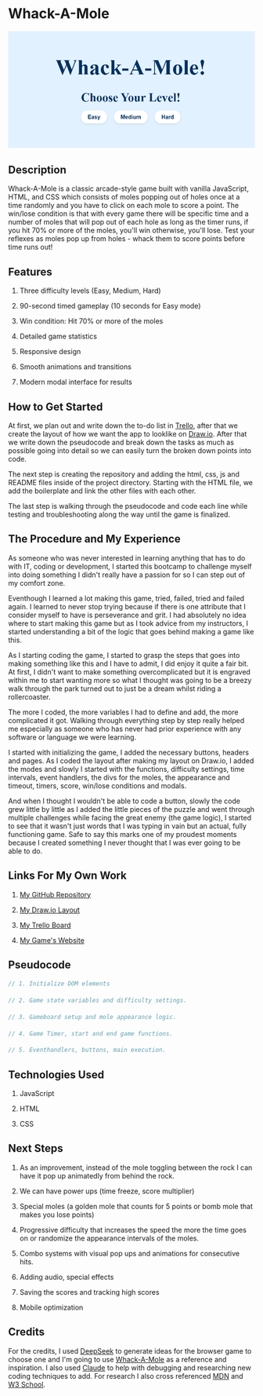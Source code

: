 # Whack-A-Mole
![alt text](image.png)

## Description
Whack-A-Mole is a classic arcade-style game built with vanilla JavaScript, HTML, and CSS which consists of moles popping out of holes once at a time randomly and you have to click on each mole to score a point. The win/lose condition is that with every game there will be specific time and a number of moles that will pop out of each hole as long as the timer runs, if you hit 70% or more of the moles, you'll win otherwise, you'll lose. Test your reflexes as moles pop up from holes - whack them to score points before time runs out!

## Features
1. Three difficulty levels (Easy, Medium, Hard)

2. 90-second timed gameplay (10 seconds for Easy mode)

3. Win condition: Hit 70% or more of the moles

4. Detailed game statistics

5. Responsive design

6. Smooth animations and transitions

7. Modern modal interface for results

## How to Get Started
At first, we plan out and write down the to-do list in [Trello](https://trello.com/b/cWuKVxPa/my-trello-board), after that we create the layout of how we want the app to looklike on [Draw.io](https://www.drawio.com/). After that we write down the pseudocode and break down the tasks as much as possible going into detail so we can easily turn the broken down points into code.

The next step is creating the repository and adding the html, css, js and README files inside of the project directory. Starting with the HTML file, we add the boilerplate and link the other files with each other.

The last step is walking through the pseudocode and code each line while testing and troubleshooting along the way until the game is finalized.

## The Procedure and My Experience
As someone who was never interested in learning anything that has to do with IT, coding or development, I started this bootcamp to challenge myself into doing something I didn't really have a passion for so I can step out of my comfort zone.

Eventhough I learned a lot making this game, tried, failed, tried and failed again. I learned to never stop trying because if there is one attribute that I consider myself to have is perseverance and grit. I had absolutely no idea where to start making this game but as I took advice from my instructors, I started understanding a bit of the logic that goes behind making a game like this.

As I starting coding the game, I started to grasp the steps that goes into making something like this and I have to admit, I did enjoy it quite a fair bit. At first, I didn't want to make something overcomplicated but it is engraved within me to start wanting more so what I thought was going to be a breezy walk through the park turned out to just be a dream whilst riding a rollercoaster.

The more I coded, the more variables I had to define and add, the more complicated it got. Walking through everything step by step really helped me especially as someone who has never had prior experience with any software or language we were learning.

I started with initializing the game, I added the necessary buttons, headers and pages. As I coded the layout after making my layout on Draw.io, I added the modes and slowly I started with the functions, difficulty settings, time intervals, event handlers, the divs for the moles, the appearance and timeout, timers, score, win/lose conditions and modals. 

And when I thought I wouldn't be able to code a button, slowly the code grew little by little as I added the little pieces of the puzzle and went through multiple challenges while facing the great enemy (the game logic), I started to see that it wasn't just words that I was typing in vain but an actual, fully functioning game. Safe to say this marks one of my proudest moments because I created something I never thought that I was ever going to be able to do.


## Links For My Own Work
1. [My GitHub Repository](https://github.com/Zahraa-06/Whack-A-Mole)

2. [My Draw.io Layout](https://viewer.diagrams.net/?tags=%7B%7D&lightbox=1&highlight=0000ff&edit=_blank&layers=1&nav=1&title=Layout.drawio&dark=auto#R%3Cmxfile%20pages%3D%225%22%3E%3Cdiagram%20name%3D%22Page-1%22%20id%3D%22b4dwUoESkQn_IdUHdA7p%22%3EzZbbjpswEIafhstIgAObXOa42baRKmWlbXvnYAesGIYak9PTd8BOgKZbbZXuKjfY%2Fmf8Y%2BazLRwySQ%2BPiubJEhiXju%2Byg0Omju97%2FgPBplKORgn6rhFiJZiRWsJKnLideVZLwXhhNSNpAKlF3hUjyDIe6Y5GlYJ9N20DknWEnMb8SlhFVF6rL4LpxKqe6zaBBRdxYl89CGwgpedkKxQJZbBvSWTmkIkC0KaXHiZcVsXr1mX%2BSvSyMMUz%2FZYJYrGj20%2FBgpw2%2FfDrfPr8w1M967KjsrQf7PihRL%2FxBtAWV62PthThzxLOgV5RgxphwoOfI%2BxxE8deXLUvCY22vVFvCWhgTXF1xtek2MJcXuFrfqj0RKcSBQ%2B7VIo4w36EX8kVCjuutEA%2BIxtIBWPV9LHiuCi6rq1cHOcgMl3TD8ZOMK28Sg1m4bV1oRVs%2BQQkoO80g6xy2Qgpf5OuC32uGi6FH1qSLfwjh5RrdcQUGyVuYKbYU%2BAHAzPeN3uqP7QbJWltp6HNo3YbxxfrhjR2LOx%2FAB%2FeDN4bvAJ%2BkgAUiNz9DqXC5gvf1ZfCM%2BBjpamq%2BNM0x9RsXeRm5pu2h4IyY5xZfvtEaL7KaVRF93j9dHfOf8E27GDre%2F1rbIM%2FYAvd27Et0ykRn0%2FfgkSqpzl5iqO195fzWuQ0uwnbjBbHFgjjd6cgAuJfgfD8jwThv9%2F5WXImyvRez8TlmrobFOT9UCyoYvcKIgw%2F7kzgsPlRqWOt3z0y%2BwU%3D%3C%2Fdiagram%3E%3Cdiagram%20id%3D%22mNXCKiZbvG_4cuGOL2oM%22%20name%3D%22Page-3%22%3E7VjbUtswEP0aP5Kxpdx4JCbADOWhDdNOHxVbiV1kyZHlXPj67tqyiZOmJEDaQDsD4%2BTserU6e1Zex6F%2BsrzWLI3uVMiFQ9xw6dBLhxCv33fhgsiqRM77pASmOg5LyH0CRvEjt3dWaB6HPLNYCRmlhInTJhgoKXlgGhjTWi2abhMlwgaQsinfAkYBE9votzg0kUU9130y3PB4Gtml%2Bx1rSFjlbIEsYqFarEF06JCuQ%2BiSOXTgINb8o75WyjzrVjknS58LJL%2FJ69XLA9R711yaN4o56%2FXY5HNCbkbfcnFLuAx%2BPJ7ZheZM5JZ2iC5gycFEwcrAnVnZgnRnuaoMZ1khlwtw8PrpssikssOnKV6HLFuBHYVZxYT8y7Clh61OvQLRKpchx3w9MC%2Bi2PBRygK0LkDkgEUmEdZsM%2Bfa8OVO1rx9yr1J3DVXCTcas7eRqUvL2Kuqu6y0FmvKrOQWrYmyazFmm2Fahz6omOBr6%2Fm25SfHK%2F%2BABQ8fru5d72PUnb667rS7o%2B5fcoFPjYudtS%2FhMJ5vQmO9icC9Db8N2YAATFMbTMRTCZ8DEALXAKBMYnimXFhDEoch3j7QHPbCxkUo4G2QqliaolidgdO5xFi5UeV%2Bi9CZ0eqB%2B0ooiHsplcQok1iIDehvypP0vP3k2TttebaPdyx5LbB%2BVzkSwuYcXeE%2FiWVu8ItRWCnBkGQTITJlCW8dLuYq0WqsqvKg2yn9Vv8HLvdiXgjycl%2BIq%2BAAzuBSHzhPSYQThY1tsVXBYMDkc9RstvDxdnAwjX8uNdq6V0VXSof4NXtWf2t0J0oXSMTA0cUm7cBVTWoxVjUAD%2FRPVYr23Pyvwh6ptVtXcFATl7Mggovgc3xj8mtys5TDDFKT22S8phrPLhlozrKyGyTc0mUJDilynKWntOFyByyB6cpUOoqaCtq9STXBE%2BFTSVJxSEZF57efgvgnu3NbW5fUaXcbaZdlqySAT1Hrdl65vaKjfpH3gX2yH0v73vriKUrwCVr%2BrRmKds63ZqhOp709QxFKT2WIumfDOzmc9bNJfpt%2F9bU3nvFjvtr74AcT0%2Ft%2Fr%2B%2FR3jt5vyt8n%2FlVysZb%2Bz2QDn8C%3C%2Fdiagram%3E%3Cdiagram%20id%3D%223nl2IWPAhpFgnGuMB4n8%22%20name%3D%22Page-2%22%3E3Vhdb9owFP0te4i0PkTKRwnpY2lpO0ZXrfRD28tkEpO4cezUMQT26%2BfENnOA0m1qJ0BCSnLuzfX1PcfXJpZ%2Fls8vGSjSaxpDbHlOPLf8c8vz3K7ni0uNLCRy4jgSSBiKJWQAI%2FQTqjc1OkUxLBUmIU4p5qhogxElBEa8hQHGaNV2m1Act4ACJHANGEUAr6OPKOapQl09jdpwBVGSqqHDjjLkQDsroExBTCsD8vuWF1iePweW37NqrP3zzxil%2FFU37ZzPzyCui9%2Bu68W%2FB1jOnUHC3yhm%2Bh3cFTeT0bAf%2BhlNfsy%2B3j3brhppBvBU1V3VjC80EYxOSQzrKCJur0oRh6MCRLW1EtITWMpzLJ7cJqMmHGQczl%2Bci%2FsnJKxO5xLSHHK2EM8qsu%2BqZJXC%2FUBJvjL0EiosNaRyooQBlESTZei%2FKrHwVVV%2BY1K8DaQEWCTfm1BRQ5Od4HlKtcEum0V8KhzcsJg3qWi7uEvq64gDxnU0MQEZUNq2MO%2FuNvPe8ck683r5m8wHO8P8wwWqBk%2F028VXXA1AAEPsjO1Nq%2FGNiL%2BFJdx%2F4oMg3Hfis6fxoB%2FeTvudQW8%2B%2FAxZPOxuIb4sANlIfEQxZZJ0low%2FiuFEdo6%2BHMmsGnVMQI7wQrpeQTyDHEXAsP9WT9dT6lEGOWhtIZTlABu2GWAIiCtGCeBTVp8UtvpFoHjJpVI81cZjx5EWDDmHzBbTjxBJ1t%2BkrEgBUSE9iQkBchsJ5RIVzdHTaSyciRcmIoaORqC0CvE0xxUjVEVZ3B58GUvkO86QCFfHLDmjGbSV%2FFp%2BzbJpYixrqBaPuB%2BDKEuaZWavECm2McmheXNkTCOGEWWAI0psnqIoI7BUuSOCONIFWvU1yNzqZ6TT8ptgCvhq5WJUFhgstDtGwuA5H1BeUMYB4Rtb0WMqJm%2Bf2tdUJ9QH5cLoTVLzL%2FSmOt%2FXmxIQuiTiPhJagOw%2Fdyk3DFpdytXbldGlut7JepdynXBX2tTDTfyUfTm170k5TMmn7Pz6nr3n%2FjQSApQ%2BAchrMsm4lGvlwLasINi7LWujFt7xkHqHcihb0J5zv3pOPRTu%2FQP619hxg33717iRk84ecxI4nYPkJDggTnb360rj%2B8oXOxXP%2BFbq938B%3C%2Fdiagram%3E%3Cdiagram%20id%3D%22t2dbhhAVppVlS7pz1cAz%22%20name%3D%22Page-4%22%3E3VnbjpswEP2WPiB1H6i4BEIe95JmW2nVS9ru9qlywAErxqbG2ZB%2BfQdsshDIblvtViFSJMiZ4Xg8ZzzYieFepsVMoCy54RGmhmNFheFeGY5jB4EFlxLZKmQSOAqIBYkUZD0Ac%2FIL6ydrdE0inGtMQZJzKknWBkPOGA5lC0NC8E3bbclp1AIyFOMOMA8R7aK3JJKJRm3LejBcYxIneujA04YU1c4ayBMU8U0DcqeG4xuOWyDDvTBKrP1xLwXn8km32jktLjEtk9%2FO69t%2FJ9jNXWAmn4nTPy%2FGS%2FFjdjUv7mbv0fepT1amHuge0bVOu06Z3NY6CL5mES5JgPZikxCJ5xkKS%2BsGKg%2BwRKYUvtlVQBUdFhIXB6di%2F4kG%2B7OZYZ5iKbbwXTO79khx6wJ3J3qsTaNcnInCkkaljHVdIF2h8Y76rzIMvjrJz6uJ06OJTyH2iyWHFDbF8X%2BueW0w82oJn4ODHWRFFUlth7u4vM4lErJmg%2FgVobI9Irx9bMI7LeGd0aRHeKsrvH%2FcwrsvJ%2FxnnOPhC%2B%2F7wUkKPzoofJ4h1it8yCkXSnQRL17DcBCdVV%2FOVFRVdSxRSuhWuV5jeo8lCVHD%2FlA9Y0dXjzaoQUsL4yJFtGG7R4IguFISI7kW5T7hUb8QZYdcNlqn0jiyLGWhWEosTJh%2BSFjcfZKLLEFMUzoKgwKUJoHKZZrNqqdTWaSAB5bAUbMxrKxQPNVmpUG14SJqD77jgngXKwJ0JWcuBV9hU5dfy69aNhXHLod68cD9AoWruFpm5p6QjusrDZs3Z41pRDjkAknCmSkTEq4YznXshBFJ6gTt%2BzbEfNSvEU7Lb0k5kvuZi0ieUbSt3SkBg2O9ImnGhURM9rai2wQmb56bN7wO6AZHZJ02upOq%2BgPdqYz46baEoDIZ3IdQDVj85z5lj9ovKNsOOn0qsMfdPmVbwVE3Ku8FtyZQgsrHR2kpJlvkarWc2EvL90%2FjpeW%2FXC18ISlWTWjg2u%2FvVAeo%2Ffvrb58md9v14t3Hr9z7ICZTkw362DgKvDfe0A%2BOvar0HRyHoorvjU9Sk74z3VA02f%2BBxau3LAPXpO%2B4NRRNut3rVFTp21sORZX97nW8mlS%2BT%2Fy6rfka%2Fyu4098%3D%3C%2Fdiagram%3E%3Cdiagram%20id%3D%22iAW1QBcU3sJCpQeuCbpb%22%20name%3D%22Page-5%22%3E3Zndb5swEMD%2Flj0grQ9MYAJJHtOuHw%2BrJi2V%2BuyAA1aMTY1Tkv31O7DJ%2BEq7Te1UkCoBd8f5fL%2Fz2TSWd5UebiXOknsREWYhJzpY3lcLIXeOPLiUkqOWLB1HC2JJIy1qCNb0JzFv1tI9jUhuZFqkhGCKZm1hKDgnoWrJsJSiaJttBYtaggzHpCdYh5j1pY80UomRuvU0SsUdoXFihl74RpHi2tgI8gRHomiIvGsLBRbyDtjyLq1S1v7zrqQQ6lWz2jg9XBFWJr%2Bd15t%2Fd3CauyRcvZHP77e75OFGBPGuCJ%2Be1vcr9e1gIz3QM2Z7k3bwzmDIy62AkSF36miABE97USvsvCqXFRi4i%2BxQRVLr4S4ur2uFpaq9QeTaodYZLiffSIo9j0gZqQvqIqGKrDMcltoCyhtkiUqZUZuYiVTkcDZf7p%2BA7qbsloiUKHmEZ%2BPZc80yMqsIzZb6uWjUZF1oSaMcAyPDZhnEJ9d%2FhRFsDcm3Be%2B9H%2FgfJCfjBx8Ey0mCn50Fn2eYD4IPBRNSQ5fx5jMMB9E59eVCR1VVxxanlB216R1hz0TREDf0v6tnjkz1GIUetNRwIVPMGrpnLCmGK6MxVntZ7kkv2oU4O2dSGE6lcgYzqDSMKEWkDdMPKY%2F7bwqZJZgbl0jLoACVTaFyufHm1NOpNErCC1vwUXvjRGuheKqNseGqEDJqD37yBfFudhTclT5zJcWO2Kb8WnbVsql8nHJoFg%2Fcb3C4i6tlZndAIi%2FQDJs3F41pRCQUEisquK0SGu44yU3slFNF6wR1bRswX7RrhNOy2zKBVTdzEc0zho%2B1OaOgQM4nmmZCKszVYCt6TGDy9sq%2BF3VAd1hGjd6ka%2F5Mbyrjfb0pYahLDvch1AKR%2F7lLwQb1xW%2F1Kdft96nA9%2Ft9ynUWH7pR%2Be94NIES1DYBTkucfJPr1TKxTev0PPJNK3i%2FWnigKdFNaOTsuyfVqbBfDrA%2Fy8T5aEzcFhM%2FcPtMnPkAk9mHZuIOfTeOBcps6Xf2zMlgGfqqGwuWYOFME8rQF9dYoHQb2MxH04AydLocC5R%2BA5sMlqGD3liwdBvYZKDMRwyleyr2hv6NN0YoixFDmS3nnQY2GSxj%2FloJFmgkUCrbV36jM%2F4av456178A%3C%2Fdiagram%3E%3C%2Fmxfile%3E)

3. [My Trello Board](https://trello.com/b/FzANAwKF/zahraas-whack-a-mole)

4. [My Game's Website](https://whack-a-mole-z.surge.sh/)

## Pseudocode
```javascript
// 1. Initialize DOM elements

// 2. Game state variables and difficulty settings.

// 3. Gameboard setup and mole appearance logic.

// 4. Game Timer, start and end game functions.

// 5. Eventhandlers, buttons, main execution.
```
## Technologies Used
1. JavaScript

2. HTML

3. CSS

## Next Steps
1. As an improvement, instead of the mole toggling between the rock I can have it pop up animatedly from behind the rock.

2. We can have power ups (time freeze, score multiplier) 

3. Special moles (a golden mole that counts for 5 points or bomb mole that makes you lose points)

4. Progressive difficulty that increases the speed the more the time goes on or randomize the appearance intervals of the moles.

5. Combo systems with visual pop ups and animations for consecutive hits.

6. Adding audio, special effects

7. Saving the scores and tracking high scores

8. Mobile optimization

## Credits
For the credits, I used [DeepSeek](https://www.deepseek.com/en) to generate ideas for the browser game to choose one and I'm going to use [Whack-A-Mole](https://whack-a-mole-js.netlify.app/) as a reference and inspiration. I also used [Claude](https://claude.ai/new) to help with debugging and researching new coding techniques to add. For research I also cross referenced [MDN](https://developer.mozilla.org/en-US/) and [W3 School](https://www.w3schools.com/).